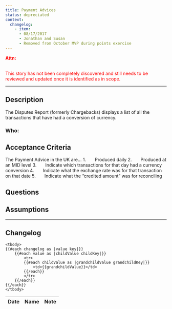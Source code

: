```yaml
---
title: Payment Advices
status: depreciated
context:
  changelog:
    - item:
      - 08/17/2017
      - Jonathan and Susan
      - Removed from October MVP during points exercise
---
```


<font style="color:#ff0000">
<b>Attn:</b><br/><br/>

This story has not been completely discovered and still needs to be reviewed and updated once it is identified as in scope.
</font>

---

## Description

The Disputes Report (formerly Chargebacks) displays a list of all the transactions that have had a conversion of currency.

### Who:


## Acceptance Criteria

The Payment Advice in the UK are…
1.       Produced daily
2.       Produced at an MID level
3.       Indicate which transactions for that day had a currency conversion
4.       Indicate what the exchange rate was for that transaction on that date
5.       Indicate what the “credited amount” was for reconciling

## Questions

## Assumptions

---
## Changelog <a name="changelog"></a>

<table>
	<thead>
		<th>Date</th>
		<th>Name</th>
		<th>Note</th>
	</thead>

	<tbody>
	{{#each changelog as |value key|}}
		{{#each value as |childValue childKey|}}
			<tr>
			{{#each childValue as |grandchildValue grandchildKey|}}
				<td>{{grandchildValue}}</td>
			{{/each}}		
			</tr>
		{{/each}}
	{{/each}}
	</tbody>
</table>

